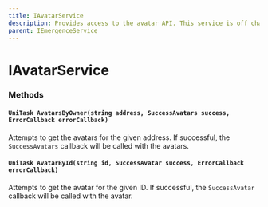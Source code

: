 ```yaml
---
title: IAvatarService
description: Provides access to the avatar API. This service is off chain.
parent: IEmergenceService
---
```


# IAvatarService

### Methods

#### `UniTask AvatarsByOwner(string address, SuccessAvatars success, ErrorCallback errorCallback)`

Attempts to get the avatars for the given address. If successful, the `SuccessAvatars` callback will be called with the avatars.

#### `UniTask AvatarById(string id, SuccessAvatar success, ErrorCallback errorCallback)`

Attempts to get the avatar for the given ID. If successful, the `SuccessAvatar` callback will be called with the avatar.
